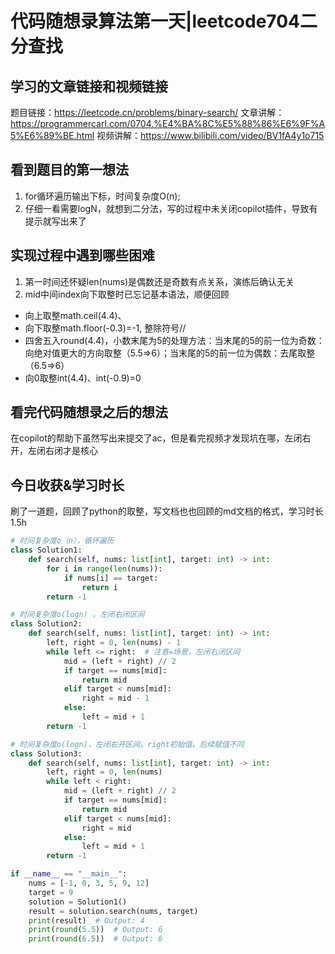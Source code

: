 # 代码随想录算法第一天|leetcode704二分查找
## 学习的文章链接和视频链接
题目链接：https://leetcode.cn/problems/binary-search/
文章讲解：https://programmercarl.com/0704.%E4%BA%8C%E5%88%86%E6%9F%A5%E6%89%BE.html
视频讲解：https://www.bilibili.com/video/BV1fA4y1o715
## 看到题目的第一想法
1. for循环遍历输出下标，时间复杂度O(n);
2. 仔细一看需要logN，就想到二分法，写的过程中未关闭copilot插件，导致有提示就写出来了
## 实现过程中遇到哪些困难 
1. 第一时间还怀疑len(nums)是偶数还是奇数有点关系，演练后确认无关
2. mid中间index向下取整时已忘记基本语法，顺便回顾
* 向上取整math.ceil(4.4)、
* 向下取整math.floor(-0.3)=-1, 整除符号//
* 四舍五入round(4.4)，小数末尾为5的处理方法：当末尾的5的前一位为奇数：向绝对值更大的方向取整（5.5=>6）；当末尾的5的前一位为偶数：去尾取整（6.5=>6）
* 向0取整int(4.4)、int(-0.9)=0
## 看完代码随想录之后的想法 
在copilot的帮助下虽然写出来提交了ac，但是看完视频才发现坑在哪，左闭右开，左闭右闭才是核心
## 今日收获&学习时长
刷了一道题，回顾了python的取整，写文档也也回顾的md文档的格式，学习时长1.5h
```Python
# 时间复杂度o（n），循环遍历
class Solution1:
    def search(self, nums: list[int], target: int) -> int:
        for i in range(len(nums)):
            if nums[i] == target:
                return i
        return -1

# 时间复杂度o(logn) ，左闭右闭区间
class Solution2:
    def search(self, nums: list[int], target: int) -> int:
        left, right = 0, len(nums) - 1
        while left <= right:  # 注意=场景，左闭右闭区间
            mid = (left + right) // 2
            if target == nums[mid]:
                return mid
            elif target < nums[mid]:
                right = mid - 1
            else:
                left = mid + 1
        return -1

# 时间复杂度o(logn)，左闭右开区间，right初始值、后续赋值不同
class Solution3:
    def search(self, nums: list[int], target: int) -> int:
        left, right = 0, len(nums)
        while left < right:  
            mid = (left + right) // 2
            if target == nums[mid]:
                return mid
            elif target < nums[mid]:
                right = mid
            else:
                left = mid + 1
        return -1

if __name__ == "__main__":
    nums = [-1, 0, 3, 5, 9, 12]
    target = 9
    solution = Solution1()
    result = solution.search(nums, target)
    print(result)  # Output: 4
    print(round(5.5))  # Output: 6
    print(round(6.5))  # Output: 6
```